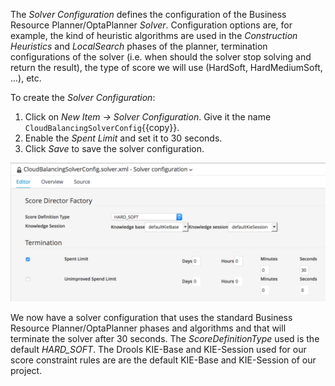 The *Solver Configuration* defines the configuration of the Business Resource Planner/OptaPlanner *Solver*. Configuration options are, for example, the kind of heuristic algorithms are used in the *Construction Heuristics* and *LocalSearch* phases of the planner, termination configurations of the solver (i.e. when should the solver stop solving and return the result), the type of score we will use (HardSoft, HardMediumSoft, ...), etc.

To create the *Solver Configuration*:

1. Click on *New Item -> Solver Configuration*. Give it the name `CloudBalancingSolverConfig`{{copy}}.
2. Enable the *Spent Limit* and set it to 30 seconds.
3. Click *Save* to save the solver configuration.

<img src="../assets/optaplanner-solver-configuration.png" width="600" />

We now have a solver configuration that uses the standard Business Resource Planner/OptaPlanner phases and algorithms and that will terminate the solver after 30 seconds. The *ScoreDefinitionType* used is the default *HARD_SOFT*. The Drools KIE-Base and KIE-Session used for our score constraint rules are are the default KIE-Base and KIE-Session of our project.
